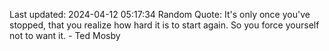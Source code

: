 Last updated: 2024-04-12 05:17:34
Random Quote: It's only once you've stopped, that you realize how hard it is to start again. So you force yourself not to want it. - Ted Mosby
